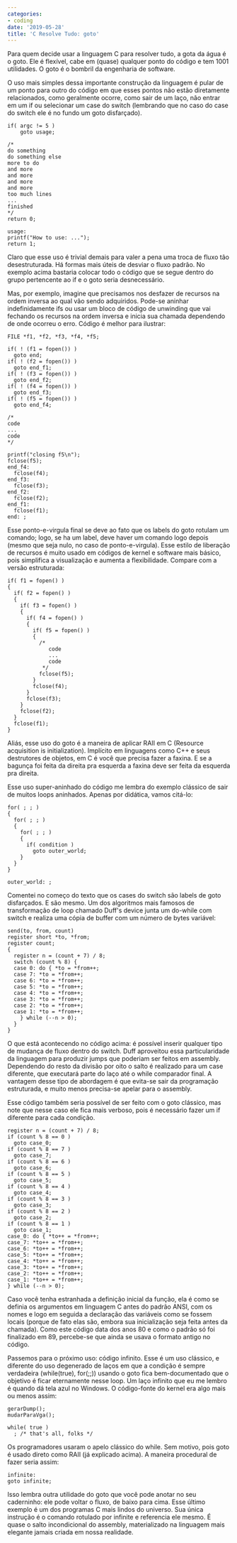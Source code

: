 ```yaml
---
categories:
- coding
date: '2019-05-28'
title: 'C Resolve Tudo: goto'
---
```


Para quem decide usar a linguagem C para resolver tudo, a gota da água é o goto. Ele é flexível, cabe em (quase) qualquer ponto do código e tem 1001 utilidades. O goto é o bombril da engenharia de software.

O uso mais simples dessa importante construção da linguagem é pular de um ponto para outro do código em que esses pontos não estão diretamente relacionados, como geralmente ocorre, como sair de um laço, não entrar em um if ou selecionar um case do switch (lembrando que no caso do case do switch ele é no fundo um goto disfarçado).

    if( argc != 5 )
        goto usage;

    /*
    do something 
    do something else
    more to do
    and more
    and more
    and more
    and more
    too much lines
    ...
    finished
    */
    return 0;

    usage:
    printf("How to use: ...");
    return 1;

Claro que esse uso é trivial demais para valer a pena uma troca de fluxo tão desestruturada. Há formas mais úteis de desviar o fluxo padrão. No exemplo acima bastaria colocar todo o código que se segue dentro do grupo pertencente ao if e o goto seria desnecessário.

Mas, por exemplo, imagine que precisamos nos desfazer de recursos na ordem inversa ao qual vão sendo adquiridos. Pode-se aninhar indefinidamente ifs ou usar um bloco de código de unwinding que vai fechando os recursos na ordem inversa e inicia sua chamada dependendo de onde ocorreu o erro. Código é melhor para ilustrar:

    FILE *f1, *f2, *f3, *f4, *f5;
    
    if( ! (f1 = fopen()) )
      goto end;
    if( ! (f2 = fopen()) )
      goto end_f1;
    if( ! (f3 = fopen()) )
      goto end_f2;
    if( ! (f4 = fopen()) )
      goto end_f3;
    if( ! (f5 = fopen()) )
      goto end_f4;
    
    /*
    code
    ...
    code
    */
    
    printf("closing f5\n");
    fclose(f5);
    end_f4: 
      fclose(f4);
    end_f3: 
      fclose(f3);
    end_f2: 
      fclose(f2);
    end_f1: 
      fclose(f1);
    end: ;

Esse ponto-e-virgula final se deve ao fato que os labels do goto rotulam um comando; logo, se ha um label, deve haver um comando logo depois (mesmo que seja nulo, no caso de ponto-e-virgula). Esse estilo de liberação de recursos é muito usado em códigos de kernel e software mais básico, pois simplifica a visualização e aumenta a flexibilidade. Compare com a versão estruturada:

    if( f1 = fopen() )
    {
      if( f2 = fopen() )
      {
        if( f3 = fopen() )
        {
          if( f4 = fopen() )
          {
            if( f5 = fopen() )
            {
              /*
                 code
                 ...
                 code
               */
              fclose(f5);
            }
            fclose(f4);
          }
          fclose(f3);
        }
        fclose(f2);
      }
      fclose(f1);
    }

Aliás, esse uso do goto é a maneira de aplicar RAII em C (Resource acquisition is initialization). Implícito em linguagens como C++ e seus destrutores de objetos, em C é você que precisa fazer a faxina. E se a bagunça foi feita da direita pra esquerda a faxina deve ser feita da esquerda pra direita.

Esse uso super-aninhado do código me lembra do exemplo clássico de sair de muitos loops aninhados. Apenas por didática, vamos citá-lo:

    for( ; ; )
    {
      for( ; ; )
      {
        for( ; ; )
        {
          if( condition )
            goto outer_world;
        }
      }
    }
    
    outer_world: ;

Comentei no começo do texto que os cases do switch são labels de goto disfarçados. E são mesmo. Um dos algoritmos mais famosos de transformação de loop chamado Duff's device junta um do-while com switch e realiza uma cópia de buffer com um número de bytes variável:

    send(to, from, count)
    register short *to, *from;
    register count;
    {
      register n = (count + 7) / 8;
      switch (count % 8) {
      case 0: do { *to = *from++;
      case 7: *to = *from++;
      case 6: *to = *from++;
      case 5: *to = *from++;
      case 4: *to = *from++;
      case 3: *to = *from++;
      case 2: *to = *from++;
      case 1: *to = *from++;
        } while (--n > 0);
      }
    }

O que está acontecendo no código acima: é possível inserir qualquer tipo de mudança de fluxo dentro do switch. Duff aproveitou essa particularidade da linguagem para produzir jumps que poderiam ser feitos em assembly. Dependendo do resto da divisão por oito o salto é realizado para um case diferente, que executará parte do laço até o while comparador final. A vantagem desse tipo de abordagem é que evita-se sair da programação estruturada, e muito menos precisa-se apelar para o assembly.

Esse código também seria possível de ser feito com o goto clássico, mas note que nesse caso ele fica mais verboso, pois é necessário fazer um if diferente para cada condição.

    register n = (count + 7) / 8;
    if (count % 8 == 0 ) 
      goto case_0;
    if (count % 8 == 7 ) 
      goto case_7;
    if (count % 8 == 6 ) 
      goto case_6;
    if (count % 8 == 5 ) 
      goto case_5;
    if (count % 8 == 4 ) 
      goto case_4;
    if (count % 8 == 3 ) 
      goto case_3;
    if (count % 8 == 2 ) 
      goto case_2;
    if (count % 8 == 1 ) 
      goto case_1;
    case_0: do { *to++ = *from++;
    case_7: *to++ = *from++;
    case_6: *to++ = *from++;
    case_5: *to++ = *from++;
    case_4: *to++ = *from++;
    case_3: *to++ = *from++;
    case_2: *to++ = *from++;
    case_1: *to++ = *from++;
    } while (--n > 0);

Caso você tenha estranhada a definição inicial da função, ela é como se definia os argumentos em linguagem C antes do padrão ANSI, com os nomes e logo em seguida a declaração das variáveis como se fossem locais (porque de fato elas são, embora sua inicialização seja feita antes da chamada). Como este código data dos anos 80 e como o padrão só foi finalizado em 89, percebe-se que ainda se usava o formato antigo no código.

Passemos para o próximo uso: código infinito. Esse é um uso clássico, e diferente do uso degenerado de laços em que a condição é sempre verdadeira (while(true), for(;;)) usando o goto fica bem-documentado que o objetivo é ficar eternamente nesse loop. Um laço infinito que eu me lembro é quando dá tela azul no Windows. O código-fonte do kernel era algo mais ou menos assim:

    gerarDump();
    mudarParaVga();
    
    while( true )
      ; /* that's all, folks */

Os programadores usaram o apelo clássico do while. Sem motivo, pois goto é usado direto como RAII (já explicado acima). A maneira procedural de fazer seria assim:

    infinite:
    goto infinite;

Isso lembra outra utilidade do goto que você pode anotar no seu caderninho: ele pode voltar o fluxo, de baixo para cima. Esse último exemplo é um dos programas C mais lindos do universo. Sua única instrução é o comando rotulado por infinite e referencia ele mesmo. É quase o salto incondicional do assembly, materializado na linguagem mais elegante jamais criada em nossa realidade.

